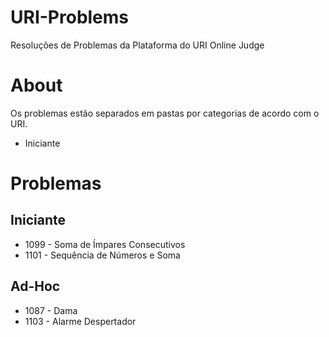 # URI-Problems
Resoluções de Problemas da Plataforma do URI Online Judge

# About
Os problemas estão separados em pastas por categorias de acordo com o URI.

* Iniciante

# Problemas

## Iniciante

* 1099 - Soma de Ímpares Consecutivos
* 1101 - Sequência de Números e Soma


## Ad-Hoc

* 1087 - Dama
* 1103 - Alarme Despertador

